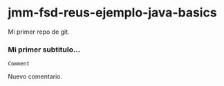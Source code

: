 # jmm-fsd-reus-ejemplo-java-basics
Mi primer repo de git.

### Mi primer subtitulo...

```
Comment
```

Nuevo comentario.
